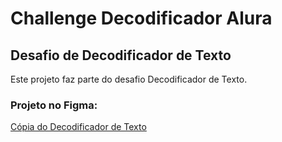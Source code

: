 # Challenge Decodificador Alura

## Desafio de Decodificador de Texto

Este projeto faz parte do desafio Decodificador de Texto.

### Projeto no Figma:

 <a href="https://www.figma.com/design/edqRiWIbTxSbuaQtONqtJI/Alura-Challenge---Desafio-1---L%C3%B3gica-(Copy)?node-id=0-1&t=Ts3eSEsbmkq89jU9-0">Cópia do Decodificador de Texto</a>
